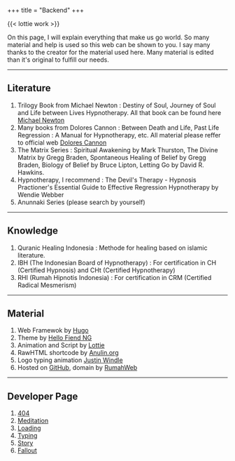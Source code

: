 +++
title = "Backend"
+++

{{< lottie work >}}

 On this page, I will explain everything that make us go world. So many material and help is used so this web can be shown to you. I say many thanks to the creator for the material used here. Many material is edited than it's original to fulfill our needs.

 * * *

## Literature

1. Trilogy Book from Michael Newton : Destiny of Soul, Journey of Soul and Life between Lives Hypnotherapy. All that book can be found here [Michael Newton](https://www.newtoninstitute.org/books/)
2. Many books from Dolores Cannon : Between Death and Life, Past Life Regression : A Manual for Hypnotherapy, etc. All material please reffer to official web [Dolores Cannon](https://ozarkmt.com/product-category/dolores-cannon/)
3. The Matrix Series : Spiritual Awakening by Mark Thurston, The Divine Matrix by Gregg Braden, Spontaneous Healing of Belief by Gregg Braden, Biology of Belief by Bruce Lipton, Letting Go by David R. Hawkins.
4. Hypnotherapy, I recommend : The Devil's Therapy - Hypnosis Practioner's Essential Guide to Effective Regression Hypnotherapy by Wendie Webber
5. Anunnaki Series (please search by yourself)

 * * *

## Knowledge

1. Quranic Healing Indonesia : Methode for healing based on islamic literature.
2. IBH (The Indonesian Board of Hypnotherapy) : For certification in CH (Certified Hypnosis) and CHt (Certified Hypnotherapy)
3. RHI (Rumah Hipnotis Indonesia) : For certification in CRM (Certified Radical Mesmerism)

 * * *

## Material

1. Web Framewok by [Hugo](https://gohugo.io "Hugo : The best SSG (Static Site Generator) platform")
2. Theme by [Hello Fiend NG](https://github.com/rhazdon/hugo-theme-hello-friend-ng "Theme that covers all of the essentials. All you have to do is start typing!")
3. Animation and Script by [Lottie](https://lottiefiles.com/ "Lottie : The new standar for web animation")
4. RawHTML shortcode by [Anulin.org](https://anaulin.org/blog/hugo-raw-html-shortcode/ "Simple Shortcode to Insert Raw HTML in Hugo")
5. Logo typing animation [Justin Windle](https://codepen.io/soulwire/pen/mErPAK)
6. Hosted on [GitHub](https://github.com/), domain by [RumahWeb](https://www.rumahweb.com/)

* * *

## Developer Page

1. [404](/404.html)
2. [Meditation](dev/meditation)
3. [Loading](dev/loading)
4. [Typing](dev/typing)
5. [Story](dev/story)
6. [Fallout](dev/fallout)